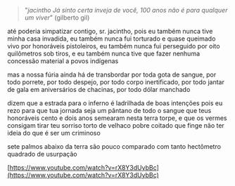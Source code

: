 >"_jacintho_
_Já sinto certa inveja de você,_
_100 anos não é para qualquer um viver_"
(gilberto gil)


até poderia simpatizar contigo, sr. jacintho,
pois eu também nunca tive minha casa invadida,
eu também nunca fui torturado e quase queimado vivo por honoráveis pistoleiros,
eu também nunca fui perseguido por oito quilômetros sob tiros,
e eu também nunca tive que fazer nenhuma concessão material a povos indígenas


mas
a nossa fúria ainda há de transbordar
por toda gota de sangue,
por todo porrete,
por todo despejo,
por todo corpo inertificado,
por todo jantar de gala em aniversários de chacinas,
por todo dólar manchado


dizem que a estrada para o inferno é ladrilhada de boas intenções
pois eu rezo para que tua jornada seja
um pântano de todo o sangue que teus
honoráveis cento e dois anos semearam nesta terra torpe,
e que os vermes consigam tirar teu sorriso torto
de velhaco pobre coitado que finge não ter ideia do que é ser um criminoso


sete palmos abaixo da terra são pouco
comparado com tanto hectômetro quadrado de usurpação

  

[https://www.youtube.com/watch?v=rX8Y3dUybBc](https://www.youtube.com/watch?v=rX8Y3dUybBc)